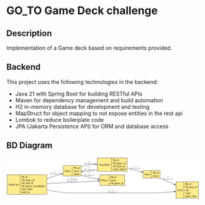 # GO_TO Game Deck challenge

## Description

Implementation of a Game deck based on requirements provided.

## Backend 

This project uses the following technologies in the backend:
- Java 21 with Spring Boot for building RESTful APIs
- Maven for dependency management and build automation
- H2 in-memory database for development and testing
- MapStruct for object mapping to not expose entities in the rest api
- Lombok to reduce boilerplate code
- JPA (Jakarta Persistence API) for ORM and database access


## BD Diagram

![Game Logo](game_erd.png)
